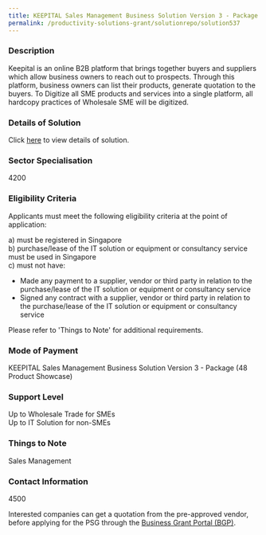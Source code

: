 ```yaml
---
title: KEEPITAL Sales Management Business Solution Version 3 - Package (48 Product Showcase)
permalink: /productivity-solutions-grant/solutionrepo/solution537
---
```


### Description

Keepital is an online B2B platform that brings together buyers and suppliers which allow business owners to reach out to prospects. Through this platform, business owners can list their products, generate quotation to the buyers.
To Digitize all SME products and services into a single platform, all hardcopy practices of Wholesale SME will be digitized.


### Details of Solution

Click <a href='KEEP Pte. Ltd.' target='_blank' rel='noopener'>here</a> to view details of solution.

### Sector Specialisation

 4200 

### Eligibility Criteria

Applicants must meet the following eligibility criteria at the point of application:

a) must be registered in Singapore <br>
b) purchase/lease of the IT solution or equipment or consultancy service must be used in Singapore <br>
c) must not have:
- Made any payment to a supplier, vendor or third party in relation to the purchase/lease of the IT solution or equipment or consultancy service
- Signed any contract with a supplier, vendor or third party in relation to the purchase/lease of the IT solution or equipment or consultancy service

Please refer to 'Things to Note' for additional requirements.

### Mode of Payment
KEEPITAL Sales Management Business Solution Version 3 - Package (48 Product Showcase)

### Support Level
Up to Wholesale Trade for SMEs <br>
Up to IT Solution for non-SMEs

### Things to Note
Sales Management

### Contact Information
4500

Interested companies can get a quotation from the pre-approved vendor, before applying for the PSG through the <a target='_blank' rel='noopener' href='https://www.businessgrants.gov.sg/'>Business Grant Portal (BGP)</a>.
